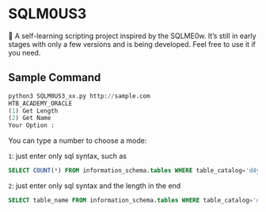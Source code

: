 # SQLM0US3
🐹 A self-learning scripting project inspired by the SQLME0w. It’s still in early stages with only a few versions and is being developed. Feel free to use it if you need.

## Sample Command
```python
python3 SQLM0US3_xx.py http://sample.com
HTB_ACADEMY_ORACLE
(1) Get Length
(2) Get Name
Your Option : 
```

You can type a number to choose a mode:

``1``: just enter only sql syntax, such as
```sql
SELECT COUNT(*) FROM information_schema.tables WHERE table_catalog='d4y'
```

``2``: just enter only sql syntax and the length in the end
```sql
SELECT table_name FROM information_schema.tables WHERE table_catalog='d4y' 3
```


